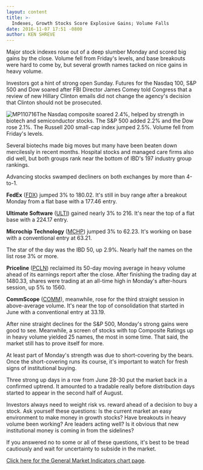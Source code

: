 ```yaml
---
layout: content
title: >-
  Indexes, Growth Stocks Score Explosive Gains; Volume Falls
date: 2016-11-07 17:51 -0800
author: KEN SHREVE
---
```






Major stock indexes rose out of a deep slumber Monday and scored big gains by the close. Volume fell from Friday's levels, and base breakouts were hard to come by, but several growth names tacked on nice gains in heavy volume.


Investors got a hint of strong open Sunday. Futures for the Nasdaq 100, S&P 500 and Dow soared after FBI Director James Comey told Congress that a review of new Hillary Clinton emails did not change the agency's decision that Clinton should not be prosecuted.


![MP110716](https://www.investors.com/wp-content/uploads/2016/11/MP110716.png)The Nasdaq composite soared 2.4%, helped by strength in biotech and semiconductor stocks. The S&P 500 added 2.2% and the Dow rose 2.1%. The Russell 200 small-cap index jumped 2.5%. Volume fell from Friday's levels.


Several biotechs made big moves but many have been beaten down mercilessly in recent months. Hospital stocks and managed care firms also did well, but both groups rank near the bottom of IBD's 197 industry group rankings.


Advancing stocks swamped decliners on both exchanges by more than 4-to-1.


**FedEx** ([FDX](https://research.investors.com/quote.aspx?symbol=FDX)) jumped 3% to 180.02. It's still in buy range after a breakout Monday from a flat base with a 177.46 entry.


**Ultimate Software** ([ULTI](https://research.investors.com/quote.aspx?symbol=ULTI)) gained nearly 3% to 216. It's near the top of a flat base with a 224.17 entry.


**Microchip Technology** ([MCHP](https://research.investors.com/quote.aspx?symbol=MCHP)) jumped 3% to 62.23. It's working on base with a conventional entry at 63.21.


The star of the day was the IBD 50, up 2.9%. Nearly half the names on the list rose 3% or more.


**Priceline** ([PCLN](https://research.investors.com/quote.aspx?symbol=PCLN)) reclaimed its 50-day moving average in heavy volume ahead of its earnings report after the close. After finishing the trading day at 1480.33, shares were trading at an all-time high in Monday's after-hours session, up 5% to 1560.


**CommScope** ([COMM](https://research.investors.com/quote.aspx?symbol=COMM)), meanwhile, rose for the third straight session in above-average volume. It's near the top of consolidation that started in June with a conventional entry at 33.19.


After nine straight declines for the S&P 500, Monday's strong gains were good to see. Meanwhile, a screen of stocks with top Composite Ratings up in heavy volume yielded 25 names, the most in some time. That said, the market still has to prove itself for more.


At least part of Monday's strength was due to short-covering by the bears. Once the short-covering runs its course, it's important to watch for fresh signs of institutional buying.


Three strong up days in a row from June 28-30 put the market back in a confirmed uptrend. It amounted to a tradable really before distribution days started to appear in the second half of August.


Investors always need to weight risk vs. reward ahead of a decision to buy a stock. Ask yourself these questions: Is the current market an easy environment to make money in growth stocks? Have breakouts in heavy volume been working? Are leaders acting well? Is it obvious that new institutional money is coming in from the sidelines?


If you answered no to some or all of these questions, it's best to be tread cautiously and wait for uncertainty to subside in the market.


[Click here for the General Market Indicators chart page](https://www.investors.com/wp-content/uploads/2016/11/IBD0711153807GMI.pdf).




